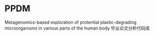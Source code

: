 # PPDM
Metagenomics-based exploration of protential plastic-degrading microorganisms in various parts of the human body
毕业论文分析代码库
